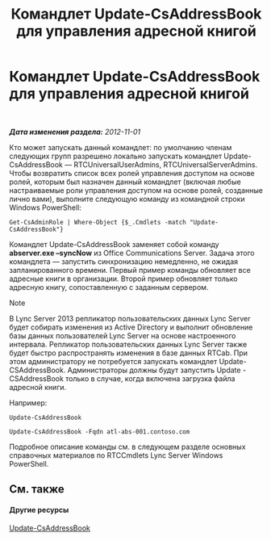 ﻿---
title: Командлет Update-CsAddressBook для управления адресной книгой
TOCTitle: Командлет Update-CsAddressBook для управления адресной книгой
ms:assetid: 0ffd2ef8-201c-44aa-8c64-1c7b0eaa7d48
ms:mtpsurl: https://technet.microsoft.com/ru-ru/library/Gg429695(v=OCS.15)
ms:contentKeyID: 49308961
ms.date: 05/19/2016
mtps_version: v=OCS.15
ms.translationtype: HT
---

# Командлет Update-CsAddressBook для управления адресной книгой

 

_**Дата изменения раздела:** 2012-11-01_

Кто может запускать данный командлет: по умолчанию членам следующих групп разрешено локально запускать командлет Update-CsAddressBook — RTCUniversalUserAdmins, RTCUniversalServerAdmins. Чтобы возвратить список всех ролей управления доступом на основе ролей, которым был назначен данный командлет (включая любые настраиваемые роли управления доступом на основе ролей, созданные лично вами), выполните следующую команду из командной строки Windows PowerShell:

    Get-CsAdminRole | Where-Object {$_.Cmdlets -match "Update-CsAddressBook"}

Командлет Update-CsAddressBook заменяет собой команду **abserver.exe –syncNow** из Office Communications Server. Задача этого командлета — запустить синхронизацию немедленно, не ожидая запланированного времени. Первый пример команды обновляет все адресные книги в организации. Второй пример обновляет только адресную книгу, сопоставленную с заданным сервером.

> [!NOTE]  
> В Lync Server 2013 репликатор пользовательских данных Lync Server будет собирать изменения из Active Directory и выполнит обновление базы данных пользователей Lync Server на основе настроенного интервала. Репликатор пользовательских данных Lync Server также будет быстро распространять изменения в базе данных RTCab. При этом администратору не потребуется запускать командлет Update-CSAddressBook. Администраторы должны будут запустить Update -CSAddressBook только в случае, когда включена загрузка файла адресной книги.

Например:

```
Update-CsAddressBook
```
```
Update-CsAddressBook -Fqdn atl-abs-001.contoso.com
```

Подробное описание команды см. в следующем разделе основных справочных материалов по RTCCmdlets Lync Server Windows PowerShell.

## См. также

#### Другие ресурсы

[Update-CsAddressBook](https://docs.microsoft.com/en-us/powershell/module/skype/Update-CsAddressBook)

